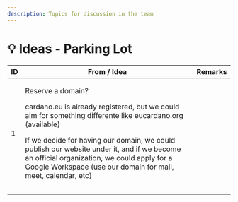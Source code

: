 ```yaml
---
description: Topics for discussion in the team
---
```


# 💡 Ideas - Parking Lot

| ID | From / Idea                                                                                                                                                                                                                                                                                                                                                       | Remarks |
| -- | ----------------------------------------------------------------------------------------------------------------------------------------------------------------------------------------------------------------------------------------------------------------------------------------------------------------------------------------------------------------- | ------- |
| 1  | <p>Reserve a domain?</p><p>cardano.eu is already registered, but we could aim for something differente like eucardano.org (available)</p><p></p><p>If we decide for having our domain, we could publish our website under it, and if we become an official organization, we could apply for a Google Workspace (use our domain for mail, meet, calendar, etc)</p> |         |
|    |                                                                                                                                                                                                                                                                                                                                                                   |         |
|    |                                                                                                                                                                                                                                                                                                                                                                   |         |
